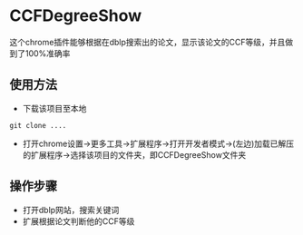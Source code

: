 # CCFDegreeShow
这个chrome插件能够根据在dblp搜索出的论文，显示该论文的CCF等级，并且做到了100%准确率

## 使用方法
- 下载该项目至本地
```
git clone ....
```
- 打开chrome设置->更多工具->扩展程序->打开开发者模式->(左边)加载已解压的扩展程序->选择该项目的文件夹，即CCFDegreeShow文件夹
## 操作步骤
- 打开dblp网站，搜索关键词
- 扩展根据论文判断他的CCF等级
